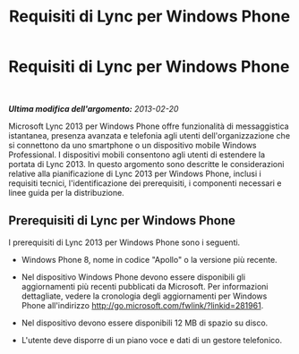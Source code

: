 ﻿---
title: Requisiti di Lync per Windows Phone
TOCTitle: Requisiti di Lync per Windows Phone
ms:assetid: c0f8d7be-b731-4842-862d-7c0665dbb531
ms:mtpsurl: https://technet.microsoft.com/it-it/library/Hh691001(v=OCS.15)
ms:contentKeyID: 52062303
ms.date: 08/24/2015
mtps_version: v=OCS.15
ms.translationtype: HT
---

# Requisiti di Lync per Windows Phone

 

_**Ultima modifica dell'argomento:** 2013-02-20_

Microsoft Lync 2013 per Windows Phone offre funzionalità di messaggistica istantanea, presenza avanzata e telefonia agli utenti dell'organizzazione che si connettono da uno smartphone o un dispositivo mobile Windows Professional. I dispositivi mobili consentono agli utenti di estendere la portata di Lync 2013. In questo argomento sono descritte le considerazioni relative alla pianificazione di Lync 2013 per Windows Phone, inclusi i requisiti tecnici, l'identificazione dei prerequisiti, i componenti necessari e linee guida per la distribuzione.

## Prerequisiti di Lync per Windows Phone

I prerequisiti di Lync 2013 per Windows Phone sono i seguenti.

  - Windows Phone 8, nome in codice "Apollo" o la versione più recente.

  - Nel dispositivo Windows Phone devono essere disponibili gli aggiornamenti più recenti pubblicati da Microsoft. Per informazioni dettagliate, vedere la cronologia degli aggiornamenti per Windows Phone all'indirizzo <http://go.microsoft.com/fwlink/?linkid=281961>.

  - Nel dispositivo devono essere disponibili 12 MB di spazio su disco.

  - L'utente deve disporre di un piano voce e dati di un gestore telefonico.

